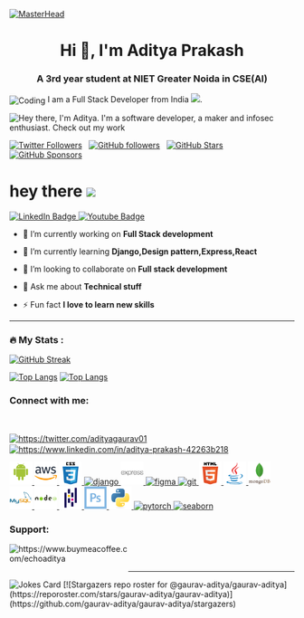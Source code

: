 
[![MasterHead](https://www.codecorners.com/wp-content/uploads/2018/05/senior-front-end-developer-openings-1.gif)](https://gaurav-aditya.github.io)





<h1 align="center">Hi 👋, I'm Aditya Prakash</h1>
<h3 align="center">A 3rd year student at NIET Greater Noida in CSE(AI)</h3>
<img align="center" alt="Coding" width="400" src="https://cdn.dribbble.com/users/1162077/screenshots/3848914/programmer.gif">
I am a Full Stack Developer from India <img src="https://media.giphy.com/media/WUlplcMpOCEmTGBtBW/giphy.gif" width="30">.

![Hey there, I'm Aditya. I'm a software developer, a maker and infosec enthusiast. Check out my work](https://github.com/gaurav-aditya/gaurav-aditya/raw/master/header.gif)

[![Twitter Followers](https://img.shields.io/twitter/follow/sudo_overflow?color=0E7FC0&logo=twitter&style=for-the-badge&label=Twitter)](https://twitter.com/adityagaurav1) &nbsp; [![GitHub followers](https://img.shields.io/github/followers/gaurav-aditya?logo=GitHub&style=for-the-badge)](https://github.com/gaurav-aditya) &nbsp; [![GitHub Stars](https://img.shields.io/github/stars/gaurav-aditya?logo=github&style=for-the-badge)](https://github.com/gaurav-aditya) &nbsp; [![GitHub Sponsors](https://img.shields.io/github/sponsors/gaurav-aditya?color=BF4B8A&logo=githubsponsors&style=for-the-badge&label=Sponsor%20on%20Github)](https://github.com/sponsors/gaurav-aditya)
<h1>
  hey there
  <img src="https://media.giphy.com/media/hvRJCLFzcasrR4ia7z/giphy.gif" width="30px"/>
</h1>

<div id="badges">
  <a href=":https://www.linkedin.com/in/aditya-prakash-42263b218![image](https://user-images.githubusercontent.com/110540811/221432088-bb5de96a-b542-452b-a7ff-1de29af5f930.png)
">
    <img src="https://img.shields.io/badge/LinkedIn-blue?style=for-the-badge&logo=linkedin&logoColor=white" alt="LinkedIn Badge"/>
  </a>
  <a href="https://youtube.com/subhashpublicschool4922">
    <img src="https://img.shields.io/badge/YouTube-red?style=for-the-badge&logo=youtube&logoColor=white" alt="Youtube Badge"/>
  </a>
 
</div>

- 🔭 I’m currently working on **Full Stack development**

- 🌱 I’m currently learning **Django,Design pattern,Express,React**

- 👯 I’m looking to collaborate on **Full stack development**

- 💬 Ask me about **Technical stuff**

- ⚡ Fun fact **I love to learn new skills**

---

### :fire: My Stats :
<!-- https://github-readme-streak-stats.herokuapp.com/?user=gaurav-aditya -->
[![GitHub Streak](http://github-readme-streak-stats.herokuapp.com?user=gaurav-aditya&theme=dark&background=000000)](https://git.io/streak-stats)

[![Top Langs](https://github-readme-stats.vercel.app/api/top-langs/?username=gaurav-aditya)](https://github.com/anuraghazra/github-readme-stats)
[![Top Langs](https://github-readme-stats.vercel.app/api/top-langs/?username=gaurav-aditya&layout=compact&theme=vision-friendly-dark)](https://github.com/gaurav-aditya/github-readme-stats)
<h3 align="left">Connect with me:</h3>
<!-- https://komarev.com/ghpvc/?username=gaurav-aditya -->
<img src="https://komarev.com/ghpvc/?username=gaurav-aditya &style=flat-square&color=blue" alt=""/>


<p align="left">
<a href="https://twitter.com/https://twitter.com/adityagaurav01" target="blank"><img align="center" src="https://raw.githubusercontent.com/rahuldkjain/github-profile-readme-generator/master/src/images/icons/Social/twitter.svg" alt="https://twitter.com/adityagaurav01" height="30" width="40" /></a>
<a href="https://linkedin.com/in/https://www.linkedin.com/in/aditya-prakash-42263b218" target="blank"><img align="center" src="https://raw.githubusercontent.com/rahuldkjain/github-profile-readme-generator/master/src/images/icons/Social/linked-in-alt.svg" alt="https://www.linkedin.com/in/aditya-prakash-42263b218" height="30" width="40" /></a>

</p>

<p align="left"> <a href="https://developer.android.com" target="_blank" rel="noreferrer"> <img src="https://raw.githubusercontent.com/devicons/devicon/master/icons/android/android-original-wordmark.svg" alt="android" width="40" height="40"/> </a> <a href="https://aws.amazon.com" target="_blank" rel="noreferrer"> <img src="https://raw.githubusercontent.com/devicons/devicon/master/icons/amazonwebservices/amazonwebservices-original-wordmark.svg" alt="aws" width="40" height="40"/> </a> <a href="https://www.w3schools.com/css/" target="_blank" rel="noreferrer"> <img src="https://raw.githubusercontent.com/devicons/devicon/master/icons/css3/css3-original-wordmark.svg" alt="css3" width="40" height="40"/> </a> <a href="https://www.djangoproject.com/" target="_blank" rel="noreferrer"> <img src="https://cdn.worldvectorlogo.com/logos/django.svg" alt="django" width="40" height="40"/> </a> <a href="https://expressjs.com" target="_blank" rel="noreferrer"> <img src="https://raw.githubusercontent.com/devicons/devicon/master/icons/express/express-original-wordmark.svg" alt="express" width="40" height="40"/> </a> <a href="https://www.figma.com/" target="_blank" rel="noreferrer"> <img src="https://www.vectorlogo.zone/logos/figma/figma-icon.svg" alt="figma" width="40" height="40"/> </a> <a href="https://git-scm.com/" target="_blank" rel="noreferrer"> <img src="https://www.vectorlogo.zone/logos/git-scm/git-scm-icon.svg" alt="git" width="40" height="40"/> </a> <a href="https://www.w3.org/html/" target="_blank" rel="noreferrer"> <img src="https://raw.githubusercontent.com/devicons/devicon/master/icons/html5/html5-original-wordmark.svg" alt="html5" width="40" height="40"/> </a> <a href="https://www.java.com" target="_blank" rel="noreferrer"> <img src="https://raw.githubusercontent.com/devicons/devicon/master/icons/java/java-original.svg" alt="java" width="40" height="40"/> </a> <a href="https://www.mongodb.com/" target="_blank" rel="noreferrer"> <img src="https://raw.githubusercontent.com/devicons/devicon/master/icons/mongodb/mongodb-original-wordmark.svg" alt="mongodb" width="40" height="40"/> </a> <a href="https://www.mysql.com/" target="_blank" rel="noreferrer"> <img src="https://raw.githubusercontent.com/devicons/devicon/master/icons/mysql/mysql-original-wordmark.svg" alt="mysql" width="40" height="40"/> </a> <a href="https://nodejs.org" target="_blank" rel="noreferrer"> <img src="https://raw.githubusercontent.com/devicons/devicon/master/icons/nodejs/nodejs-original-wordmark.svg" alt="nodejs" width="40" height="40"/> </a> <a href="https://pandas.pydata.org/" target="_blank" rel="noreferrer"> <img src="https://raw.githubusercontent.com/devicons/devicon/2ae2a900d2f041da66e950e4d48052658d850630/icons/pandas/pandas-original.svg" alt="pandas" width="40" height="40"/> </a> <a href="https://www.photoshop.com/en" target="_blank" rel="noreferrer"> <img src="https://raw.githubusercontent.com/devicons/devicon/master/icons/photoshop/photoshop-line.svg" alt="photoshop" width="40" height="40"/> </a> <a href="https://www.python.org" target="_blank" rel="noreferrer"> <img src="https://raw.githubusercontent.com/devicons/devicon/master/icons/python/python-original.svg" alt="python" width="40" height="40"/> </a> <a href="https://pytorch.org/" target="_blank" rel="noreferrer"> <img src="https://www.vectorlogo.zone/logos/pytorch/pytorch-icon.svg" alt="pytorch" width="40" height="40"/> </a> <a href="https://seaborn.pydata.org/" target="_blank" rel="noreferrer"> <img src="https://seaborn.pydata.org/_images/logo-mark-lightbg.svg" alt="seaborn" width="40" height="40"/> </a> </p>

<h3 align="left">Support:</h3>
<p><a href="https://www.buymeacoffee.com/echoaditya"> <img align="left" src="https://cdn.buymeacoffee.com/buttons/v2/default-yellow.png" height="50" width="210" alt="https://www.buymeacoffee.com/echoaditya" /></a></p><br><br >

---

<!-- HTML -->
<img src="https://readme-jokes.vercel.app/api" alt="Jokes Card" />
[![Stargazers repo roster for @gaurav-aditya/gaurav-aditya](https://reporoster.com/stars/gaurav-aditya/gaurav-aditya)](https://github.com/gaurav-aditya/gaurav-aditya/stargazers)

